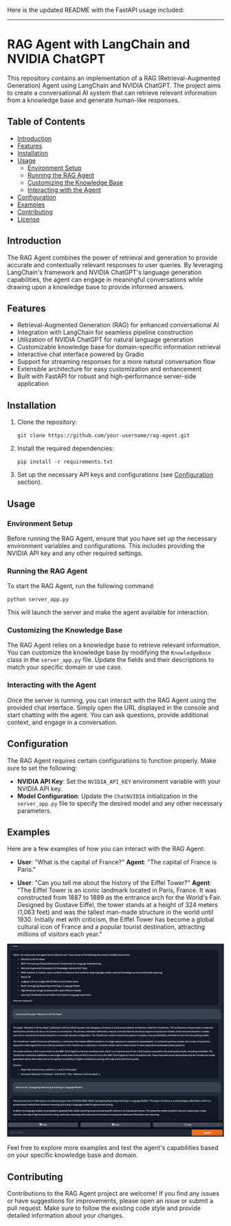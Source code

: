 Here is the updated README with the FastAPI usage included:

---

# RAG Agent with LangChain and NVIDIA ChatGPT

This repository contains an implementation of a RAG (Retrieval-Augmented Generation) Agent using LangChain and NVIDIA ChatGPT. The project aims to create a conversational AI system that can retrieve relevant information from a knowledge base and generate human-like responses.

## Table of Contents

- [Introduction](#introduction)
- [Features](#features)
- [Installation](#installation)
- [Usage](#usage)
  - [Environment Setup](#environment-setup)
  - [Running the RAG Agent](#running-the-rag-agent)
  - [Customizing the Knowledge Base](#customizing-the-knowledge-base)
  - [Interacting with the Agent](#interacting-with-the-agent)
- [Configuration](#configuration)
- [Examples](#examples)
- [Contributing](#contributing)
- [License](#license)

## Introduction

The RAG Agent combines the power of retrieval and generation to provide accurate and contextually relevant responses to user queries. By leveraging LangChain's framework and NVIDIA ChatGPT's language generation capabilities, the agent can engage in meaningful conversations while drawing upon a knowledge base to provide informed answers.

## Features

- Retrieval-Augmented Generation (RAG) for enhanced conversational AI
- Integration with LangChain for seamless pipeline construction
- Utilization of NVIDIA ChatGPT for natural language generation
- Customizable knowledge base for domain-specific information retrieval
- Interactive chat interface powered by Gradio
- Support for streaming responses for a more natural conversation flow
- Extensible architecture for easy customization and enhancement
- Built with FastAPI for robust and high-performance server-side application

## Installation

1. Clone the repository:

   ```shell
   git clone https://github.com/your-username/rag-agent.git
   ```

2. Install the required dependencies:

   ```shell
   pip install -r requirements.txt
   ```

3. Set up the necessary API keys and configurations (see [Configuration](#configuration) section).

## Usage

### Environment Setup

Before running the RAG Agent, ensure that you have set up the necessary environment variables and configurations. This includes providing the NVIDIA API key and any other required settings.

### Running the RAG Agent

To start the RAG Agent, run the following command:

   ```shell
   python server_app.py
   ```

This will launch the server and make the agent available for interaction.

### Customizing the Knowledge Base

The RAG Agent relies on a knowledge base to retrieve relevant information. You can customize the knowledge base by modifying the `KnowledgeBase` class in the `server_app.py` file. Update the fields and their descriptions to match your specific domain or use case.

### Interacting with the Agent

Once the server is running, you can interact with the RAG Agent using the provided chat interface. Simply open the URL displayed in the console and start chatting with the agent. You can ask questions, provide additional context, and engage in a conversation.

## Configuration

The RAG Agent requires certain configurations to function properly. Make sure to set the following:

- **NVIDIA API Key**: Set the `NVIDIA_API_KEY` environment variable with your NVIDIA API key.
- **Model Configuration**: Update the `ChatNVIDIA` initialization in the `server_app.py` file to specify the desired model and any other necessary parameters.

## Examples

Here are a few examples of how you can interact with the RAG Agent:

- **User**: "What is the capital of France?"
  **Agent**: "The capital of France is Paris."

- **User**: "Can you tell me about the history of the Eiffel Tower?"
  **Agent**: "The Eiffel Tower is an iconic landmark located in Paris, France. It was constructed from 1887 to 1889 as the entrance arch for the World's Fair. Designed by Gustave Eiffel, the tower stands at a height of 324 meters (1,063 feet) and was the tallest man-made structure in the world until 1930. Initially met with criticism, the Eiffel Tower has become a global cultural icon of France and a popular tourist destination, attracting millions of visitors each year."

![Sample chat](chat.png)

Feel free to explore more examples and test the agent's capabilities based on your specific knowledge base and domain.

## Contributing

Contributions to the RAG Agent project are welcome! If you find any issues or have suggestions for improvements, please open an issue or submit a pull request. Make sure to follow the existing code style and provide detailed information about your changes.


